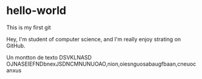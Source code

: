 # hello-world
This is my first git

Hey, I'm student of computer science, and I'm really enjoy strating on GitHub.

Un montton de texto DSVKLNASD OJNASEIEFNDbnexJSDNCMNUNUOAO,nion,oiesnguosabaugfbaan,cneuocanxus
